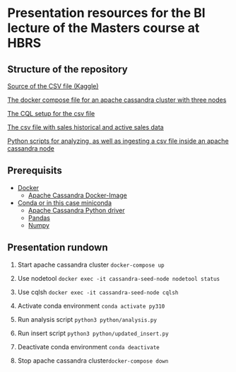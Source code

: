 # Presentation resources for the BI lecture of the Masters course at HBRS

## Structure of the repository 
[Source of the CSV file (Kaggle)](https://www.kaggle.com/datasets/flenderson/sales-analysis)

[The docker compose file for an apache cassandra cluster with three nodes](docker-compose.yml)

[The CQL setup for the csv file](./db/)

[The csv file with sales historical and active sales data](./data/)

[Python scripts for analyzing, as well as ingesting a csv file inside an apache cassandra node ](./python/)

## Prerequisits

- [Docker](https://www.docker.com)
  - [Apache Cassandra Docker-Image](https://hub.docker.com/_/cassandra/)
- [Conda or in this case miniconda](https://docs.conda.io/en/latest/miniconda.html)
  - [Apache Cassandra Python driver](https://docs.datastax.com/en/developer/python-driver/3.27/installation/)
  - [Pandas](https://pandas.pydata.org)
  - [Numpy](https://numpy.org)

## Presentation rundown

1. Start apache cassandra cluster `docker-compose up`

2. Use nodetool `docker exec -it cassandra-seed-node nodetool status`

3. Use cqlsh `docker exec -it cassandra-seed-node cqlsh`

4. Activate conda environment `conda activate py310`

5. Run analysis script `python3 python/analysis.py`

6. Run insert script `python3 python/updated_insert.py`

7. Deactivate conda environment `conda deactivate`

8. Stop apache cassandra cluster`docker-compose down`